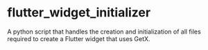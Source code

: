 # flutter_widget_initializer
A python script that handles the creation and initialization of all files required to create a Flutter widget that uses GetX.
